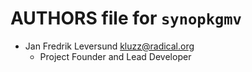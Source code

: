 # AUTHORS file for `synopkgmv`

- Jan Fredrik Leversund <kluzz@radical.org>
    - Project Founder and Lead Developer
